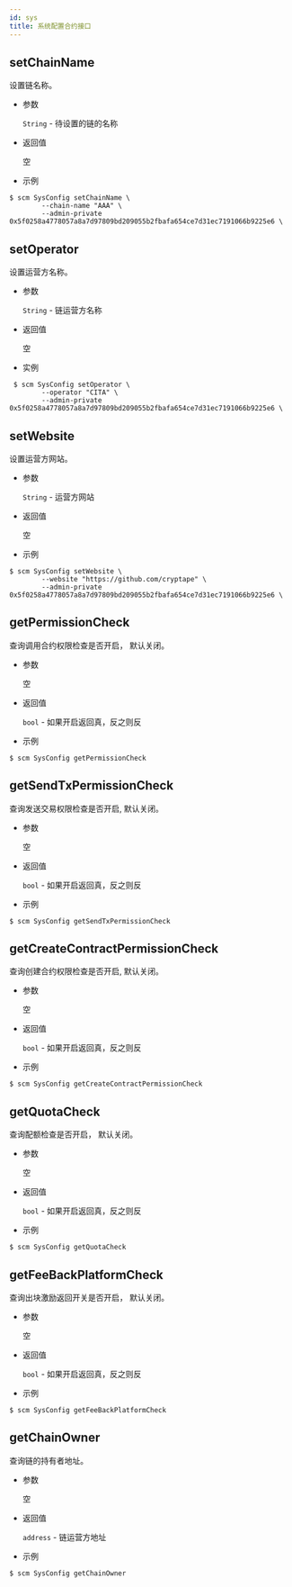 ```yaml
---
id: sys
title: 系统配置合约接口
---
```


## setChainName

设置链名称。

* 参数
    
    `String` - 待设置的链的名称

* 返回值
    
    空

* 示例

```shell
$ scm SysConfig setChainName \
        --chain-name "AAA" \
        --admin-private 0x5f0258a4778057a8a7d97809bd209055b2fbafa654ce7d31ec7191066b9225e6 \
```

## setOperator

设置运营方名称。

* 参数
    
    `String` - 链运营方名称

* 返回值
    
    空

* 实例

```shell
 $ scm SysConfig setOperator \
        --operator "CITA" \
        --admin-private 0x5f0258a4778057a8a7d97809bd209055b2fbafa654ce7d31ec7191066b9225e6 \
```

## setWebsite

设置运营方网站。

* 参数
    
    `String` - 运营方网站

* 返回值
    
    空

* 示例

```shell
$ scm SysConfig setWebsite \
        --website "https://github.com/cryptape" \
        --admin-private 0x5f0258a4778057a8a7d97809bd209055b2fbafa654ce7d31ec7191066b9225e6 \
```

## getPermissionCheck

查询调用合约权限检查是否开启， 默认关闭。

* 参数
    
    空

* 返回值
    
    `bool` - 如果开启返回真，反之则反

* 示例

```shell
$ scm SysConfig getPermissionCheck
```

## getSendTxPermissionCheck

查询发送交易权限检查是否开启, 默认关闭。

* 参数
    
    空

* 返回值
    
    `bool` - 如果开启返回真，反之则反

* 示例

```shell
$ scm SysConfig getSendTxPermissionCheck
```

## getCreateContractPermissionCheck

查询创建合约权限检查是否开启, 默认关闭。

* 参数
    
    空

* 返回值
    
    `bool` - 如果开启返回真，反之则反

* 示例

```shell
$ scm SysConfig getCreateContractPermissionCheck
```

## getQuotaCheck

查询配额检查是否开启， 默认关闭。

* 参数
    
    空

* 返回值
    
    `bool` - 如果开启返回真，反之则反

* 示例

```shell
$ scm SysConfig getQuotaCheck
```

## getFeeBackPlatformCheck

查询出块激励返回开关是否开启， 默认关闭。

* 参数
    
    空

* 返回值
    
    `bool` - 如果开启返回真，反之则反

* 示例

```shell
$ scm SysConfig getFeeBackPlatformCheck
```

## getChainOwner

查询链的持有者地址。

* 参数
    
    空

* 返回值
    
    `address` - 链运营方地址

* 示例

```shell
$ scm SysConfig getChainOwner
```